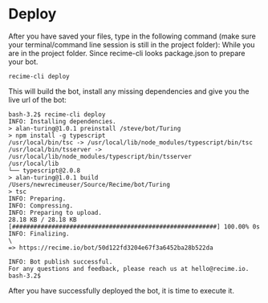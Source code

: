 # Deploy

After you have saved your files, type  in the following command (make sure your terminal/command line session is still in the project folder): While you are in the project folder. Since recime-cli looks package.json to prepare your bot.

    recime-cli deploy

This will build the bot, install any missing dependencies and give you the live url of the bot:

    bash-3.2$ recime-cli deploy                                                                
    INFO: Installing dependencies.                                                                                                                                       
    > alan-turing@1.0.1 preinstall /steve/bot/Turing                      
    > npm install -g typescript                                                                                                                                          
    /usr/local/bin/tsc -> /usr/local/lib/node_modules/typescript/bin/tsc                       
    /usr/local/bin/tsserver -> /usr/local/lib/node_modules/typescript/bin/tsserver             
    /usr/local/lib                                                                             
    └── typescript@2.0.8                                                                                                                                                       
    > alan-turing@1.0.1 build /Users/newrecimeuser/Source/Recime/bot/Turing                           
    > tsc                                                                                                                                                                             
    INFO: Preparing.                                                                           
    INFO: Compressing.                                                                         
    INFO: Preparing to upload.                                                                 
    28.18 KB / 28.18 KB [#########################################################] 100.00% 0s
    INFO: Finalizing.                                                                          
    \                                                                                          
    => https://recime.io/bot/50d122fd3204e67f3a6452ba28b522da                                  

    INFO: Bot publish successful.                                                                                                                                           
    For any questions and feedback, please reach us at hello@recime.io.                                                                                            
    bash-3.2$  


After you have successfully deployed the bot, it is time to execute it.
